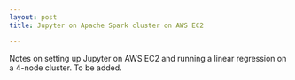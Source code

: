 ```yaml
---
layout: post
title: Jupyter on Apache Spark cluster on AWS EC2

---
```


Notes on setting up Jupyter on AWS EC2 and running a linear regression on a 4-node cluster. To be added.
